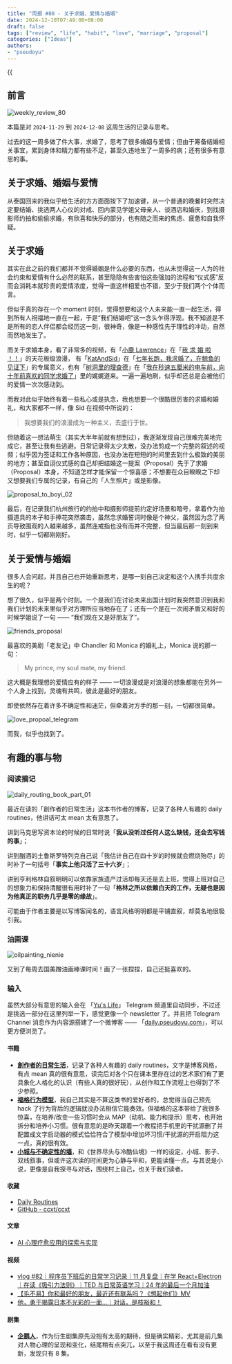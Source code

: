 ```yaml
---
title: "周报 #80 - 关于求婚、爱情与婚姻"
date: 2024-12-10T07:49:00+08:00
draft: false
tags: ["review", "life", "habit", "love", "marriage", "proposal"]
categories: ["Ideas"]
authors:
- "pseudoyu"
---
```


{{<audio src="audios/glimpse_of_us.mp3" caption="《Glimpse of Us》" >}}

## 前言

![weekly_review_80](https://image.pseudoyu.com/images/weekly_review_80.png)

本篇是对 `2024-11-29` 到 `2024-12-08` 这周生活的记录与思考。

过去的这一周多做了件大事，求婚了，思考了很多婚姻与爱情；但由于筹备结婚相关事宜，累到身体和精力都有些不足，甚至久违地生了一周多的病；还有很多有意思的事。

## 关于求婚、婚姻与爱情

从泰国回来的我似乎给生活的方方面面按下了加速键，从一个普通的晚餐时突然决定要结婚、挑选两人心仪的对戒、回内蒙见学姐父母亲人、谈酒店和婚庆，到找摄影师约拍和偷偷求婚，有欣喜和快乐的部分，也有随之而来的焦虑、疲惫和自我怀疑。

## 关于求婚

其实在此之前的我们都并不觉得婚姻是什么必要的东西，也从未觉得这一人为的社会约束和爱情有什么必然的联系，甚至隐隐有些害怕这些强加的流程和“仪式感”反而会消耗本就珍贵的爱情浓度，觉得一直这样相爱也不错，至少于我们两个个体而言。

但似乎真的存在一个 moment 时刻，觉得想要和这个人未来能一直一起生活，得到所有人祝福地一直在一起，于是“我们结婚吧”这一念头乍得浮现。我不知道是不是所有的恋人伴侣都会经历这一刻，很神奇，像是一种感性先于理性的冲动，自然而然地发生了。

而关于求婚本身，看了非常多的视频，有「[小鹿 Lawrence](https://space.bilibili.com/37029661)」在「[我 求 婚 啦 ！！](https://www.bilibili.com/video/BV1Gc411z7mu)」的天花板级浪漫， 有「[KatAndSid](https://space.bilibili.com/30625977)」在「[七年长跑，我求婚了，在鲸鱼的见证下](https://www.bilibili.com/video/BV1MU4y167Ci/)」的专属意义，也有「[树洞里的理查德](https://space.bilibili.com/2640831)」在「[我在秒速五厘米的电车前，向十年前喜欢的同学求婚了](https://www.bilibili.com/video/BV1uf421B7ow)」里的娓娓道来。一遍一遍地刷，似乎却还总是会被他们的爱情一次次感动到。

而我对此似乎始终有着一些私心或是执念，我也想要一个很酷很厉害的求婚和婚礼，和大家都不一样，像 Sid 在视频中所说的：

> 我想要我们的浪漫成为一种主义，去盛行于世。

但随着这一想法萌生（其实大半年前就有想到过），我逐渐发现自己很难完美地完成它，甚至让我有些逃避。日常记录得太少太散，没办法剪成一个完整的叙述的视频；似乎因为签证和工作各种原因，也没办法在短短的时间里去到什么极致的美丽的地方；甚至自诩仪式感的自己却把结婚这一提案（Proposal）先于了求婚（Proposal）本身，不知道怎样才能保留一个惊喜感；不想要在众目睽睽之下却又想要我们专属的记录，有自己的「人生照片」或是影像。

![proposal_to_boyi_02](https://image.pseudoyu.com/images/proposal_to_boyi_02.JPG)

最后，在记录我们杭州旅行的约拍中和摄影师提前约定好场景和暗号，拿着作为拍摄道具的本子和手捧花突然袭击，虽然念求婚誓词时像是个神父，虽然因为念了两页导致围观的人越来越多，虽然连戒指也没有而并不完整，但当最后那一刻到来时，似乎一切都刚刚好。

## 关于爱情与婚姻

很多人会问起，并且自己也开始重新思考，是哪一刻自己决定和这个人携手共度余生的呢？

想了很久，似乎是两个时刻。一个是我们在讨论未来出国计划时我突然意识到我和我们计划的未来里似乎对方理所应当地存在了；还有一个是在一次闹矛盾又和好的时候学姐说了一句 —— “我们现在又是好朋友了”。

![friends_proposal](https://image.pseudoyu.com/images/friends_proposal.png)

最喜欢的美剧「老友记」中 Chandler 和 Monica 的婚礼上，Monica 说的那一句：

> My prince, my soul mate, my friend.

这大概是我理想的爱情应有的样子 —— 一切浪漫或是对浪漫的想象都能在另外一个人身上找到，灵魂有共鸣，彼此是最好的朋友。

即使依然存在着许多不确定性和迷茫，但牵着对方手的那一刻，一切都很简单。

![love_propoal_telegram](https://image.pseudoyu.com/images/love_propoal_telegram.png)

而我，似乎也找到了。

## 有趣的事与物

### 阅读摘记

![daily_routing_book_part_01](https://image.pseudoyu.com/images/daily_routing_book_part_01.png)

最近在读的「創作者的日常生活」这本书作者的博客，记录了各种人有趣的 daily routines，他讲话可太 mean 太有意思了。

讲到马克思写资本论的时候的日常时说「**我从没听过任何人这么缺钱，还会去写钱的事**」；

讲到酗酒的土鲁斯罗特列克自己说「我估计自己在四十岁的时候就会燃烧殆尽」的时补了一句括号「**事实上他只活了三十六岁**」；

讲到亨利格林自叙明明可以依靠家族遗产过活却每天还是去上班，觉得上班对自己的想象力和保持清醒很有用时补了一句「**格林之所以依赖白天的工作，无疑也是因为他真正的职务几乎是零的缘故**」。

可能由于作者主要是以写博客闻名的，语言风格明明都是平铺直叙，却莫名地很吸引我。

### 油画课

![oilpainting_nienie](https://image.pseudoyu.com/images/oilpainting_nienie.png)

又到了每周去国美蹭油画棒课时间！画了一张捏捏，自己还挺喜欢的。

### 输入

虽然大部分有意思的输入会在 「[Yu's Life](https://t.me/pseudoyulife)」 Telegram 频道里自动同步，不过还是挑选一部分在这里列举一下，感觉更像一个 newsletter 了。并且把 Telegram Channel 消息作为内容源搭建了一个微博客 —— 「[daily.pseudoyu.com](https://daily.pseudoyu.com/)」，可以更方便浏览了。

#### 书籍

- [**創作者的日常生活**](https://book.douban.com/subject/25844039/)，记录了各种人有趣的 daily routines，文字是博客风格，有点 mean 真的很有意思，读完后对各个只在课本里存在过的艺术家们有了更具象化人格化的认识（有些人真的很好玩），从创作和工作流程上也得到了不少参照。
- [**福格行为模型**](https://book.douban.com/subject/35594496/)，我自己其实是不算这类书的爱好者的，总觉得当自己预先 hack 了行为背后的逻辑就没办法相信它能奏效。但福格的这本带给了我很多惊喜，在培养/改变一些习惯时会从 MAP（动机、能力和提示）思考，也开始拆分和培养小习惯。很有意思的是昨天跟着一个教程把手机里的干扰源删了并配置成文字启动器的模式恰恰符合了模型中增加坏习惯/干扰源的开启阻力这一点，真的很有效。
- [**小城与不确定性的墙**](https://book.douban.com/subject/37016658/)，和《世界尽头与冷酷仙境》一样的设定，小城、影子、双线叙事，但或许这次读的时间更为心静与平和，更能读懂一点。与其说是小说，更像是自我探寻与对话，围绕村上自己，也关于我们读者。

#### 收藏

- [Daily Routines](https://dailyroutines.typepad.com/daily_routines/)
- [GitHub - ccxt/ccxt](https://github.com/ccxt/ccxt)

#### 文章

- [AI 心理疗愈应用的探索与实现](https://blog.ursb.me/posts/moflow/)

#### 视频

- [vlog #82｜程序员下班后的日常学习记录｜11 月复盘｜在学 React+Electron｜在读《吸引力法则》｜TED 与日常英语学习｜24 年的最后一个月加油](https://www.bilibili.com/video/BV1SyzoY2EWA)
- [【毛不易】你和最好的朋友，最近还有联系吗？《想起他们》MV](https://www.bilibili.com/video/BV1Nn6AYtExf)
- [他，勇于揭露日本不光彩的一面…｜对话，是枝裕和！](https://www.bilibili.com/video/BV12MqHYqExf)

#### 剧集

- [**企鹅人**](http://movie.douban.com/subject/35604181/)，作为衍生剧集原先没抱有太高的期待，但是确实精彩，尤其是前几集对人物心理的呈现和变化，结尾稍有点突兀，以至于我这周还在看有没有更新，发现只有 8 集。
